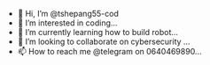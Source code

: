 - 👋 Hi, I’m @tshepang55-cod
- 👀 I’m interested in coding...
- 🌱 I’m currently learning how to build robot...
- 💞️ I’m looking to collaborate on cybersecurity ...
- 📫 How to reach me @telegram on 0640469890...

<!---
tshepang55-cod/tshepang55-cod is a ✨ special ✨ repository because its `README.md` (this file) appears on your GitHub profile.
You can click the Preview link to take a look at your changes.
--->

